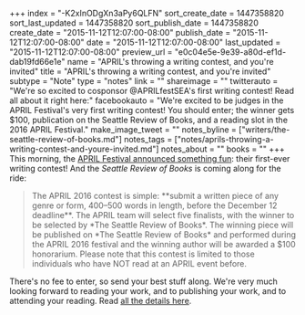 +++
index = "-K2xInODgXn3aPy6QLFN"
sort_create_date = 1447358820
sort_last_updated = 1447358820
sort_publish_date = 1447358820
create_date = "2015-11-12T12:07:00-08:00"
publish_date = "2015-11-12T12:07:00-08:00"
date = "2015-11-12T12:07:00-08:00"
last_updated = "2015-11-12T12:07:00-08:00"
preview_url = "e0c04e5e-9e39-a80d-ef1d-dab19fd66e1e"
name = "APRIL's throwing a writing contest, and you're invited"
title = "APRIL's throwing a writing contest, and you're invited"
subtype = "Note"
type = "notes"
link = ""
shareimage = ""
twitterauto = "We're so excited to cosponsor @APRILfestSEA's first writing contest! Read all about it right here:"
facebookauto = "We're excited to be judges in the APRIL Festival's very first writing contest! You should enter; the winner gets $100, publication on the Seattle Review of Books, and a reading slot in the 2016 APRIL Festival."
make_image_tweet = ""
notes_byline = ["writers/the-seattle-review-of-books.md"]
notes_tags = ["notes/aprils-throwing-a-writing-contest-and-youre-invited.md"]
notes_about = ""
books = ""
+++
This morning, the [APRIL Festival announced something fun](http://www.aprilfestival.com/contest/): their first-ever writing contest! And the *Seattle Review of Books* is coming along for the ride:

<blockquote>The APRIL 2016 contest is simple: **submit a written piece of any genre or form, 400–500 words in length, before the December 12 deadline**. The APRIL team will select five finalists, with the winner to be selected by *The Seattle Review of Books*. The winning piece will be published on *The Seattle Review of Books* and performed during the APRIL 2016 festival and the winning author will be awarded a $100 honorarium. Please note that this contest is limited to those individuals who have NOT read at an APRIL event before.</blockquote>

There's no fee to enter, so send your best stuff along. We're very much looking forward to reading your work, and to publishing your work, and to attending your reading. Read [all the details here](http://www.aprilfestival.com/contest/).